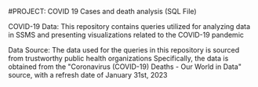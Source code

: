 #PROJECT:
COVID 19 Cases and death analysis
(SQL File)

COVID-19 Data:
This repository contains queries utilized for analyzing data in SSMS and presenting visualizations related to the COVID-19 pandemic

Data Source:
The data used for the queries in this repository is sourced from trustworthy public health organizations
Specifically, the data is obtained from the "Coronavirus (COVID-19) Deaths - Our World in Data" source, with a refresh date of January 31st, 2023
